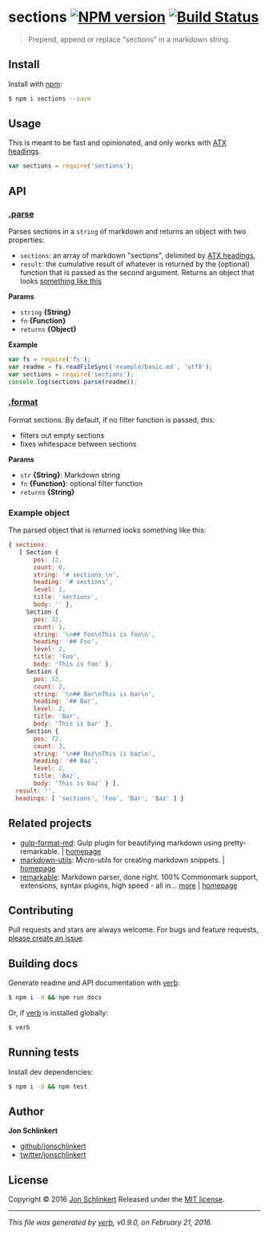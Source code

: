 # sections [![NPM version](https://img.shields.io/npm/v/sections.svg)](https://www.npmjs.com/package/sections) [![Build Status](https://img.shields.io/travis/jonschlinkert/sections.svg)](https://travis-ci.org/jonschlinkert/sections)

> Prepend, append or replace "sections" in a markdown string.

## Install

Install with [npm](https://www.npmjs.com/):

```sh
$ npm i sections --save
```

## Usage

This is meant to be fast and opinionated, and only works with [ATX headings](http://spec.commonmark.org/0.24/#atx-headings).

```js
var sections = require('sections');
```

## API

### [.parse](index.js#L31)

Parses sections in a `string` of markdown and returns an object with two properties:

* `sections`: an array of markdown "sections", delimited by [ATX headings](http://spec.commonmark.org/0.24/#atx-headings),
* `result`: the cumulative result of whatever is returned by the (optional) function that is passed as the second argument.
Returns an object that looks [something like this](#example-object)

**Params**

* `string` **{String}**
* `fn` **{Function}**
* `returns` **{Object}**

**Example**

```js
var fs = require('fs');
var readme = fs.readFileSync('example/basic.md', 'utf8');
var sections = require('sections');
console.log(sections.parse(readme));
```

### [.format](index.js#L71)

Format sections. By default, if no filter function is passed, this:

* filters out empty sections
* fixes whitespace between sections

**Params**

* `str` **{String}**: Markdown string
* `fn` **{Function}**: optional filter function
* `returns` **{String}**

### Example object

The parsed object that is returned looks something like this:

```js
{ sections:
   [ Section {
       pos: 12,
       count: 0,
       string: '# sections \n',
       heading: '# sections',
       level: 1,
       title: 'sections',
       body: '' },
     Section {
       pos: 32,
       count: 1,
       string: '\n## Foo\nThis is foo\n',
       heading: '## Foo',
       level: 2,
       title: 'Foo',
       body: 'This is foo' },
     Section {
       pos: 52,
       count: 2,
       string: '\n## Bar\nThis is bar\n',
       heading: '## Bar',
       level: 2,
       title: 'Bar',
       body: 'This is bar' },
     Section {
       pos: 72,
       count: 3,
       string: '\n## Baz\nThis is baz\n',
       heading: '## Baz',
       level: 2,
       title: 'Baz',
       body: 'This is baz' } ],
  result: '',
  headings: [ 'sections', 'Foo', 'Bar', 'Baz' ] }
```

## Related projects

* [gulp-format-md](https://www.npmjs.com/package/gulp-format-md): Gulp plugin for beautifying markdown using pretty-remarkable. | [homepage](https://github.com/jonschlinkert/gulp-format-md)
* [markdown-utils](https://www.npmjs.com/package/markdown-utils): Micro-utils for creating markdown snippets. | [homepage](https://github.com/jonschlinkert/markdown-utils)
* [remarkable](https://www.npmjs.com/package/remarkable): Markdown parser, done right. 100% Commonmark support, extensions, syntax plugins, high speed - all in… [more](https://www.npmjs.com/package/remarkable) | [homepage](https://github.com/jonschlinkert/remarkable)

## Contributing

Pull requests and stars are always welcome. For bugs and feature requests, [please create an issue](https://github.com/jonschlinkert/sections/issues/new).

## Building docs

Generate readme and API documentation with [verb](https://github.com/verbose/verb):

```sh
$ npm i -d && npm run docs
```

Or, if [verb](https://github.com/verbose/verb) is installed globally:

```sh
$ verb
```

## Running tests

Install dev dependencies:

```sh
$ npm i -d && npm test
```

## Author

**Jon Schlinkert**

* [github/jonschlinkert](https://github.com/jonschlinkert)
* [twitter/jonschlinkert](http://twitter.com/jonschlinkert)

## License

Copyright © 2016 [Jon Schlinkert](https://github.com/jonschlinkert)
Released under the [MIT license](https://github.com/jonschlinkert/sections/blob/master/LICENSE).

***

_This file was generated by [verb](https://github.com/verbose/verb), v0.9.0, on February 21, 2016._
